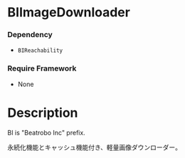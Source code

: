 BIImageDownloader
=================

### Dependency
* `BIReachability`

### Require Framework
* None

# Description

BI is "Beatrobo Inc" prefix.

永続化機能とキャッシュ機能付き、軽量画像ダウンローダー。
